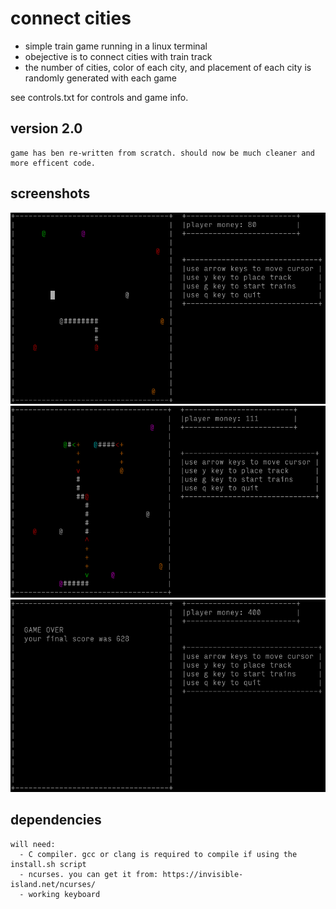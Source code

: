 # connect cities
 - simple train game running in a linux terminal
  - obejective is to connect cities with train track
  - the number of cities, color of each city, and placement of each city is randomly generated with each game
  
see controls.txt for controls and game info.

  ## version 2.0
    game has ben re-written from scratch. should now be much cleaner and more efficent code. 
    
 ## screenshots
  ![screenshot1](/screenshots/Screenshot1.png)
  ![screenshot2](/screenshots/screenshot2.png)
  ![screenshot2](/screenshots/screenshot3.png)
  
  ## dependencies 
    will need:
      - C compiler. gcc or clang is required to compile if using the install.sh script
      - ncurses. you can get it from: https://invisible-island.net/ncurses/
      - working keyboard
